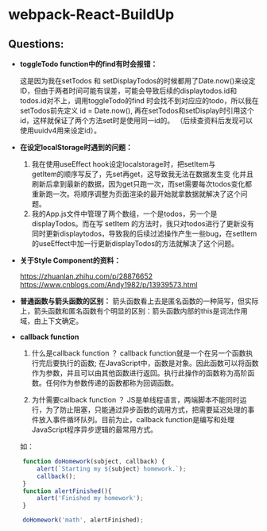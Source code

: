 # webpack-React-BuildUp


## Questions:


+ **toggleTodo function中的find有时会报错：**

	这是因为我在setTodos 和 setDisplayTodos的时候都用了Date.now()来设定ID，但由于两者时间可能有误差，可能会导致后续的displaytodos.id和todos.id对不上，调用toggleTodo的find 时会找不到对应应的todo，所以我在setTodos前先定义 id = Date.now(), 再在setTodos和setDisplay时引用这个id，这样就保证了两个方法set时是使用同一id的。 （后续查资料后发现可以使用uuidv4用来设定id）。



+ **在设定localStorage时遇到的问题：**
  1. 我在使用useEffect hook设定localstorage时，把setItem与	 
     getItem的顺序写反了，先set再get，这导致我无法在数据发生变
     化并且刷新后拿到最新的数据，因为get只跑一次，而set需要每次todos变化都重新跑一次。将顺序调整为页面渲染的最开始就拿数据就解决了这个问题。 	
  2. 我的App.js文件中管理了两个数组，一个是todos，另一个是  
     displayTodos。而在写 setItem 的方法时，我只对todos进行了更新没有同时更新displaytodos，导致我的后续过滤操作产生一些bug，在setItem的useEffect中加一行更新displayTodos的方法就解决了这个问题。	 



+ **关于Style Component的资料：**

	https://zhuanlan.zhihu.com/p/28876652	
	https://www.cnblogs.com/Andy1982/p/13939573.html


	

+ **普通函数与箭头函数的区别：**
	箭头函数看上去是匿名函数的一种简写，但实际上，箭头函数和匿名函数有个明显的区别：箭头函数内部的this是词法作用域，由上下文确定。



+ **callback function**

	1. 什么是callback function ？
	callback function就是一个在另一个函数执行完后要执行的函数;
	在JavaScript中，函数是对象。因此函数可以将函数作为参数，并且可以由其他函数进行返回。执行此操作的函数称为高阶函数。任何作为参数传递的函数都称为回调函数。


	2. 为什需要callback function ？
	JS是单线程语言，两端脚本不能同时运行，为了防止阻塞，只能通过异步函数的调用方式，把需要延迟处理的事件放入事件循环队列。目前为止，callback function是编写和处理JavaScript程序异步逻辑的最常用方式。

	如：
```js
	function doHomework(subject, callback) {
		alert(`Starting my ${subject} homework.`);
		callback();
	}
	function alertFinished(){
		alert('Finished my homework');
	}

	doHomework('math', alertFinished);


